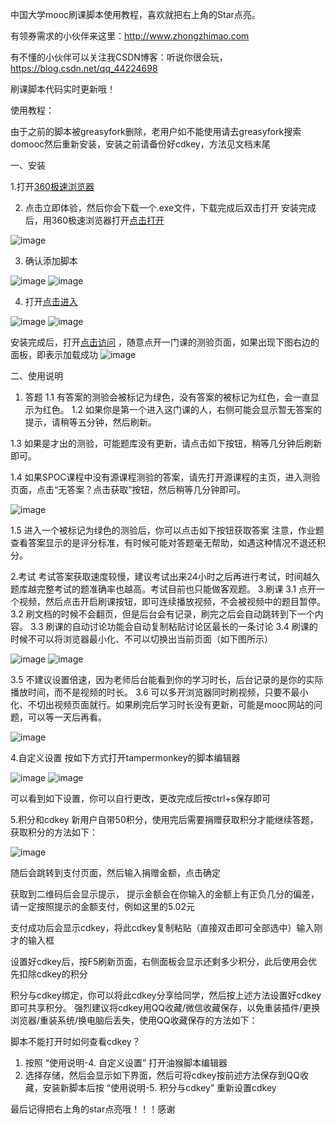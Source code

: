 中国大学mooc刷课脚本使用教程，喜欢就把右上角的Star点亮。

有领券需求的小伙伴来这里：http://www.zhongzhimao.com

有不懂的小伙伴可以关注我CSDN博客：听说你很会玩，https://blog.csdn.net/qq_44224698

刷课脚本代码实时更新哦！

使用教程：

由于之前的脚本被greasyfork删除，老用户如不能使用请去greasyfork搜索domooc然后重新安装，安装之前请备份好cdkey，方法见文档末尾

一、安装

1.打开[360极速浏览器](https://browser.360.cn/ee/)


2.	点击立即体验，然后你会下载一个.exe文件，下载完成后双击打开
安装完成后，用360极速浏览器打开[点击打开](https://ext.chrome.360.cn/webstore/search/Tampermonkey)

![image](https://img-blog.csdnimg.cn/20200315163309477.png)

3.	确认添加脚本

![image](https://img-blog.csdnimg.cn/20200315163341852.png)
![image](https://img-blog.csdnimg.cn/20200315163403821.png)

4.	打开[点击进入](https://greasyfork.org/zh-CN/scripts/399230)

 ![image](https://img-blog.csdnimg.cn/20200315163457108.png)
 ![image](https://img-blog.csdnimg.cn/20200315163509415.png)

安装完成后，打开[点击访问](https://www.icourse163.org) ，随意点开一门课的测验页面，如果出现下图右边的面板，即表示加载成功
![image](https://img-blog.csdnimg.cn/20200315163610366.png)

二、使用说明
1. 答题
1.1 有答案的测验会被标记为绿色，没有答案的被标记为红色，会一直显示为红色。
1.2 如果你是第一个进入这门课的人，右侧可能会显示暂无答案的提示，请稍等五分钟，然后刷新。
 

1.3 如果是才出的测验，可能题库没有更新，请点击如下按钮，稍等几分钟后刷新即可。
 
1.4 如果SPOC课程中没有源课程测验的答案，请先打开源课程的主页，进入测验页面，点击“无答案？点击获取”按钮，然后稍等几分钟即可。

![image](https://img-blog.csdnimg.cn/20200315165513808.png)

1.5 进入一个被标记为绿色的测验后，你可以点击如下按钮获取答案
注意，作业题查看答案显示的是评分标准，有时候可能对答题毫无帮助，如遇这种情况不退还积分。
  
2.考试
考试答案获取速度较慢，建议考试出来24小时之后再进行考试，时间越久题库越完整考试的题准确率也越高。考试目前也只能做客观题。
3.刷课
3.1 点开一个视频，然后点击开启刷课按钮，即可连续播放视频，不会被视频中的题目暂停。
3.2 刷文档的时候不会翻页，但是后台会有记录，刷完之后会自动跳转到下一个内容。
3.3 刷课的自动讨论功能会自动复制粘贴讨论区最长的一条讨论
3.4 刷课的时候不可以将浏览器最小化、不可以切换出当前页面（如下图所示）

 ![image](https://img-blog.csdnimg.cn/20200315165715488.png)
 ![image](https://img-blog.csdnimg.cn/20200315170019380.png)
 
3.5 不建议设置倍速，因为老师后台能看到你的学习时长，后台记录的是你的实际播放时间，而不是视频的时长。
3.6 可以多开浏览器同时刷视频，只要不最小化、不切出视频页面就行。如果刷完后学习时长没有更新，可能是mooc网站的问题，可以等一天后再看。

 ![image](https://img-blog.csdnimg.cn/2020031517005750.png)
 
4.自定义设置
按如下方式打开tampermonkey的脚本编辑器

 ![image](https://img-blog.csdnimg.cn/20200315170121997.png)
 ![image](https://img-blog.csdnimg.cn/20200315170202561.png)
 
可以看到如下设置，你可以自行更改，更改完成后按ctrl+s保存即可
 
5.积分和cdkey
新用户自带50积分，使用完后需要捐赠获取积分才能继续答题，获取积分的方法如下：

 ![image](https://img-blog.csdnimg.cn/20200315170233349.png)
 
随后会跳转到支付页面，然后输入捐赠金额，点击确定
 
 
获取到二维码后会显示提示， 提示金额会在你输入的金额上有正负几分的偏差，请一定按照提示的金额支付，例如这里的5.02元
 
支付成功后会显示cdkey，将此cdkey复制粘贴（直接双击即可全部选中）输入刚才的输入框
 
设置好cdkey后，按F5刷新页面，右侧面板会显示还剩多少积分，此后使用会优先扣除cdkey的积分
 
积分与cdkey绑定，你可以将此cdkey分享给同学，然后按上述方法设置好cdkey即可共享积分。
强烈建议将cdkey用QQ收藏/微信收藏保存，以免重装插件/更换浏览器/重装系统/换电脑后丢失，使用QQ收藏保存的方法如下：

 
 
 
 
脚本不能打开时如何查看cdkey？
1.	按照 “使用说明-4. 自定义设置” 打开油猴脚本编辑器
2.	选择存储，然后会显示如下界面，然后可将cdkey按前述方法保存到QQ收藏，安装新脚本后按 “使用说明-5. 积分与cdkey” 重新设置cdkey
 
 最后记得把右上角的star点亮哦！！！感谢
